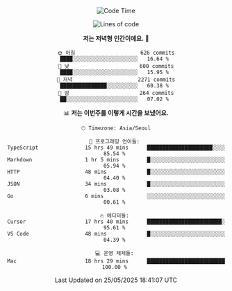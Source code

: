 <div align='center'>
 
<!--START_SECTION:waka-->
![Code Time](http://img.shields.io/badge/Code%20Time-4%2C377%20hrs%2015%20mins-blue)

![Lines of code](https://img.shields.io/badge/%EC%A0%80%EB%8A%94%20%EC%97%AC%ED%83%9C%EA%B9%8C%EC%A7%80%20-1.7%20million%20%EC%A4%84%EC%9D%98%20%EC%BD%94%EB%93%9C%EB%A5%BC%20%EC%9E%91%EC%84%B1%ED%96%88%EC%96%B4%EC%9A%94.-blue)

**저는 저녁형 인간이에요. 🦉** 

```text
🌞 아침                     626 commits         ████░░░░░░░░░░░░░░░░░░░░░   16.64 % 
🌆 낮　                     600 commits         ████░░░░░░░░░░░░░░░░░░░░░   15.95 % 
🌃 저녁                     2271 commits        ███████████████░░░░░░░░░░   60.38 % 
🌙 밤　                     264 commits         ██░░░░░░░░░░░░░░░░░░░░░░░   07.02 % 
```


📊 **저는 이번주를 이렇게 시간을 보냈어요.** 

```text
🕑︎ Timezone: Asia/Seoul

💬 프로그래밍 언어들: 
TypeScript               15 hrs 49 mins      █████████████████████░░░░   85.54 % 
Markdown                 1 hr 5 mins         █░░░░░░░░░░░░░░░░░░░░░░░░   05.94 % 
HTTP                     48 mins             █░░░░░░░░░░░░░░░░░░░░░░░░   04.40 % 
JSON                     34 mins             █░░░░░░░░░░░░░░░░░░░░░░░░   03.08 % 
Go                       6 mins              ░░░░░░░░░░░░░░░░░░░░░░░░░   00.61 % 

🔥 에디터들: 
Cursor                   17 hrs 40 mins      ████████████████████████░   95.61 % 
VS Code                  48 mins             █░░░░░░░░░░░░░░░░░░░░░░░░   04.39 % 

💻 운영 체제들: 
Mac                      18 hrs 29 mins      █████████████████████████   100.00 % 
```


 Last Updated on 25/05/2025 18:41:07 UTC
<!--END_SECTION:waka-->
 </div>
<!---
Emewjin/Emewjin is a ✨ special ✨ repository because its `README.md` (this file) appears on your GitHub profile.
You can click the Preview link to take a look at your changes.
--->
